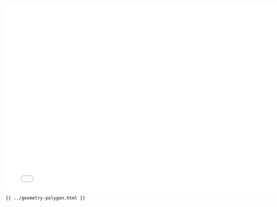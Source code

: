 <iframe src="../../geometry-polygon.html" width="770" height="500" frameBorder="0" seamless="seamless">
</iframe>

```html
{{ ../geometry-polygon.html }}
```
